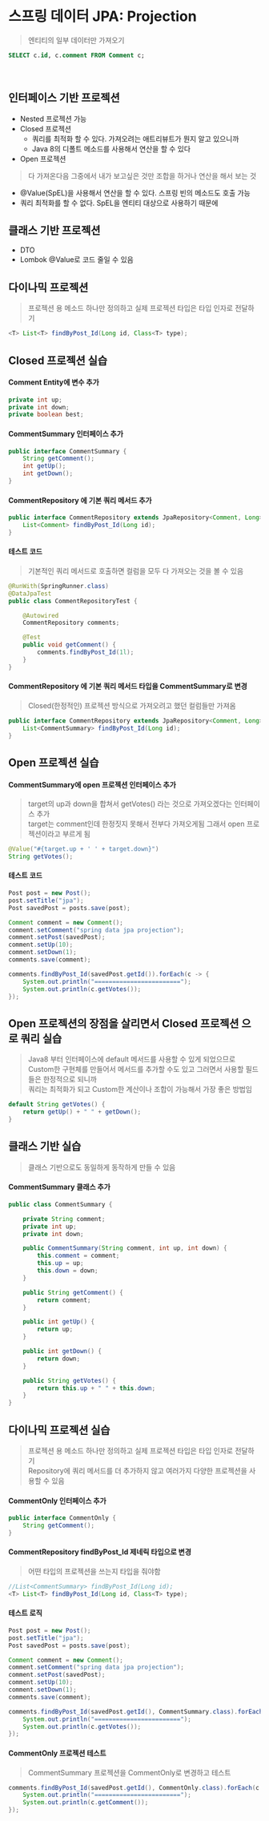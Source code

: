 # 스프링 데이터 JPA: Projection
> 엔티티의 일부 데이터만 가져오기  
```sql
SELECT c.id, c.comment FROM Comment c;
```
 
## 인터페이스 기반 프로젝션
- Nested 프로젝션 가능
- Closed 프로젝션
  - 쿼리를 최적화 할 수 있다. 가져오려는 애트리뷰트가 뭔지 알고 있으니까
  - Java 8의 디폴트 메소드를 사용해서 연산을 할 수 있다
- Open 프로젝션  
> 다 가져온다음 그중에서 내가 보고싶은 것만 조합을 하거나 연산을 해서 보는 것  
  - @Value(SpEL)을 사용해서 연산을 할 수 있다. 스프링 빈의 메소드도 호출 가능
  - 쿼리 최적화를 할 수 없다. SpEL을 엔티티 대상으로 사용하기 때문에
 
## 클래스 기반 프로젝션
- DTO
- Lombok @Value로 코드 줄일 수 있음
 
## 다이나믹 프로젝션
> 프로젝션 용 메소드 하나만 정의하고 실제 프로젝션 타입은 타입 인자로 전달하기  
```java
<T> List<T> findByPost_Id(Long id, Class<T> type);
```

## Closed 프로젝션 실습
#### Comment Entity에 변수 추가
```java
private int up;
private int down;
private boolean best;
```

#### CommentSummary 인터페이스 추가
```java
public interface CommentSummary {
    String getComment();
    int getUp();
    int getDown();
}
```

#### CommentRepository 에 기본 쿼리 메서드 추가
```java
public interface CommentRepository extends JpaRepository<Comment, Long> {
    List<Comment> findByPost_Id(Long id);
}
```

#### 테스트 코드
> 기본적인 쿼리 메서드로 호출하면 컬럼을 모두 다 가져오는 것을 볼 수 있음  
```java
@RunWith(SpringRunner.class)
@DataJpaTest
public class CommentRepositoryTest {

    @Autowired
    CommentRepository comments;

    @Test
    public void getComment() {
        comments.findByPost_Id(1l);
    }
}
```

#### CommentRepository 에 기본 쿼리 메서드 타입을 CommentSummary로 변경
> Closed(한정적인) 프로젝션 방식으로 가져오려고 했던 컬럼들만 가져옴  
```java
public interface CommentRepository extends JpaRepository<Comment, Long> {
    List<CommentSummary> findByPost_Id(Long id);
}
```

## Open 프로젝션 실습
#### CommentSummary에 open 프로젝션 인터페이스 추가
> target의 up과 down을 합쳐서 getVotes() 라는 것으로 가져오겠다는 인터페이스 추가  
> target는 comment인데 한정짓지 못해서 전부다 가져오게됨 그래서 open 프로젝션이라고 부르게 됨  
```java
@Value("#{target.up + ' ' + target.down}")
String getVotes();
```

#### 테스트 코드
```java
Post post = new Post();
post.setTitle("jpa");
Post savedPost = posts.save(post);

Comment comment = new Comment();
comment.setComment("spring data jpa projection");
comment.setPost(savedPost);
comment.setUp(10);
comment.setDown(1);
comments.save(comment);

comments.findByPost_Id(savedPost.getId()).forEach(c -> {
    System.out.println("========================");
    System.out.println(c.getVotes());
});
```

## Open 프로젝션의 장점을 살리면서 Closed 프로젝션 으로 쿼리 실습
> Java8 부터 인터페이스에 default 메서드를 사용할 수 있게 되었으므로  
> Custom한 구현체를 만들어서 메서드를 추가할 수도 있고 그러면서 사용할 필드들은 한정적으로 되니까  
> 쿼리는 최적화가 되고 Custom한 계산이나 조합이 가능해서 가장 좋은 방법임  
```java
default String getVotes() {
    return getUp() + " " + getDown();
}
```


## 클래스 기반 실습
> 클래스 기반으로도 동일하게 동작하게 만들 수 있음  
#### CommentSummary 클래스 추가
```java
public class CommentSummary {

    private String comment;
    private int up;
    private int down;

    public CommentSummary(String comment, int up, int down) {
        this.comment = comment;
        this.up = up;
        this.down = down;
    }

    public String getComment() {
        return comment;
    }

    public int getUp() {
        return up;
    }

    public int getDown() {
        return down;
    }

    public String getVotes() {
        return this.up + " " + this.down;
    }
}
```

## 다이나믹 프로젝션 실습
> 프로젝션 용 메소드 하나만 정의하고 실제 프로젝션 타입은 타입 인자로 전달하기  
> Repository에 쿼리 메서드를 더 추가하지 않고 여러가지 다양한 프로젝션을 사용할 수 있음  

#### CommentOnly 인터페이스 추가
```java
public interface CommentOnly {
    String getComment();
}
```

#### CommentRepository findByPost_Id 제네릭 타입으로 변경
> 어떤 타입의 프로젝션을 쓰는지 타입을 줘야함  
```java
//List<CommentSummary> findByPost_Id(Long id);
<T> List<T> findByPost_Id(Long id, Class<T> type);
```

#### 테스트 로직
```java
Post post = new Post();
post.setTitle("jpa");
Post savedPost = posts.save(post);

Comment comment = new Comment();
comment.setComment("spring data jpa projection");
comment.setPost(savedPost);
comment.setUp(10);
comment.setDown(1);
comments.save(comment);

comments.findByPost_Id(savedPost.getId(), CommentSummary.class).forEach(c -> {
    System.out.println("========================");
    System.out.println(c.getVotes());
});
```

#### CommentOnly 프로젝션 테스트
> CommentSummary 프로젝션을 CommentOnly로 변경하고 테스트  
```java
comments.findByPost_Id(savedPost.getId(), CommentOnly.class).forEach(c -> {
    System.out.println("========================");
    System.out.println(c.getComment());
});
```